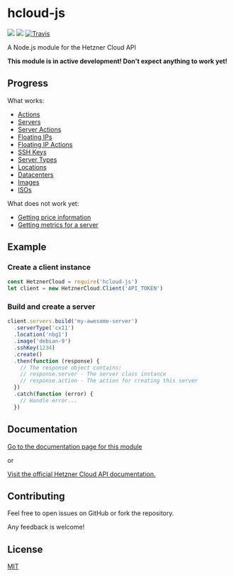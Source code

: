 # hcloud-js

![](https://img.shields.io/badge/code--style-standard-yellowgreen.svg?style=flat-square)
![](https://img.shields.io/badge/license-MIT-blue.svg?style=flat-square)
[![Travis](https://img.shields.io/travis/dennisbruner/hcloud-js.svg?style=flat-square)](https://travis-ci.org/dennisbruner/hcloud-js)

A Node.js module for the Hetzner Cloud API

**This module is in active development! Don't expect anything to work yet!**

## Progress

What works:

 - [Actions](https://docs.hetzner.cloud/#resources-actions)
 - [Servers](https://docs.hetzner.cloud/#resources-servers)
 - [Server Actions](https://docs.hetzner.cloud/#resources-server-actions)
 - [Floating IPs](https://docs.hetzner.cloud/#resources-floating-ips)
 - [Floating IP Actions](https://docs.hetzner.cloud/#resources-floating-ip-actions)
 - [SSH Keys](https://docs.hetzner.cloud/#resources-ssh-keys)
 - [Server Types](https://docs.hetzner.cloud/#resources-server-types)
 - [Locations](https://docs.hetzner.cloud/#resources-locations)
 - [Datacenters](https://docs.hetzner.cloud/#resources-datacenters)
 - [Images](https://docs.hetzner.cloud/#resources-images)
 - [ISOs](https://docs.hetzner.cloud/#resources-isos)

What does not work yet:

 - [Getting price information](https://docs.hetzner.cloud/#resources-pricing-get)
 - [Getting metrics for a server](https://docs.hetzner.cloud/#resources-servers-get-2)

## Example

### Create a client instance

```javascript
const HetznerCloud = require('hcloud-js')
let client = new HetznerCloud.Client('API_TOKEN')
```

### Build and create a server

```javascript
client.servers.build('my-awesome-server')
  .serverType('cx11')
  .location('nbg1')
  .image('debian-9')
  .sshKey(1234)
  .create()
  .then(function (response) {
    // The response object contains:
    // response.server - The server class instance
    // response.action - The action for creating this server
  })
  .catch(function (error) {
    // Handle error...
  })
```

## Documentation

[Go to the documentation page for this module](docs/README.md)

or

[Visit the official Hetzner Cloud API documentation.](https://docs.hetzner.cloud/)

## Contributing

Feel free to open issues on GitHub or fork the repository.

Any feedback is welcome!

## License

[MIT](LICENSE.md)
